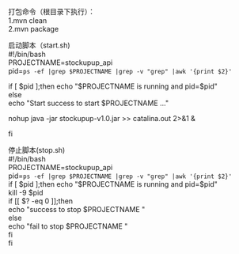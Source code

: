 打包命令（根目录下执行）：  
1.mvn clean  
2.mvn package

启动脚本（start.sh)  
#!/bin/bash  
PROJECTNAME=stockupup_api  
pid=`ps -ef |grep $PROJECTNAME |grep -v "grep" |awk '{print $2}'`  
  
if [ $pid ];then  
   echo "$PROJECTNAME is running and pid=$pid"   
else  
   echo "Start success to start $PROJECTNAME ..."  
  
   nohup java -jar stockupup-v1.0.jar >> catalina.out 2>&1 &  
  
fi  


停止脚本(stop.sh)  
#!/bin/bash  
PROJECTNAME=stockupup_api  
pid=`ps -ef |grep $PROJECTNAME |grep -v "grep" |awk '{print $2}'`  
if [ $pid ];then  
	echo "$PROJECTNAME is running and pid=$pid"  
kill -9 $pid  
	if [[ $? -eq 0 ]];then  
echo "success to stop $PROJECTNAME "  
	else  
echo "fail to stop $PROJECTNAME "  
	fi  
fi  

